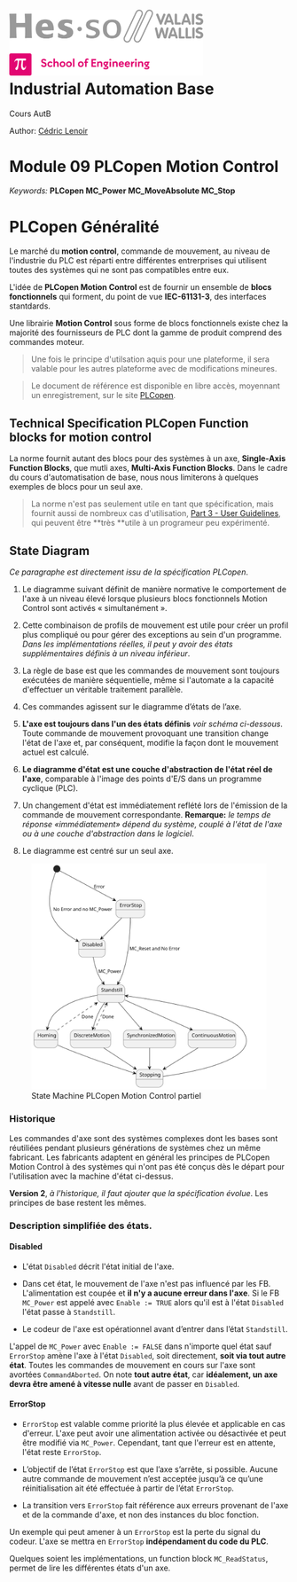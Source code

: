 <h1 align="left">
  <br>
  <img src="./img/hei-en.png" alt="HEI-Vs Logo" width="350">
  <br>
  Industrial Automation Base
  <br>
</h1>

Cours AutB

Author: [Cédric Lenoir](mailto:cedric.lenoir@hevs.ch)

# Module 09 PLCopen Motion Control

*Keywords:* **PLCopen MC_Power MC_MoveAbsolute MC_Stop**


# PLCopen Généralité
Le marché du **motion control**, commande de mouvement, au niveau de l'industrie du PLC est réparti entre différentes entrerprises qui utilisent toutes des systèmes qui ne sont pas compatibles entre eux.

L'idée de **PLCopen Motion Control** est de fournir un ensemble de **blocs fonctionnels** qui forment, du point de vue **IEC-61131-3**, des interfaces stantdards.

Une librairie **Motion Control** sous forme de blocs fonctionnels existe chez la majorité des fournisseurs de PLC dont la gamme de produit comprend des commandes moteur.

> Une fois le principe d'utilsation aquis pour une plateforme, il sera valable pour les autres plateforme avec de modifications mineures.

> Le document de référence est disponible en libre accès, moyennant un enregistrement, sur le site [PLCopen](https://plcopen.org/).

## Technical Specification PLCopen Function blocks for motion control
La norme fournit autant des blocs pour des systèmes à un axe, **Single-Axis Function Blocks**, que mutli axes, **Multi-Axis Function Blocks**. Dans le cadre du cours d'automatisation de base, nous nous limiterons à quelques exemples de blocs pour un seul axe.

> La norme n'est pas seulement utile en tant que spécification, mais fournit aussi de nombreux cas d'utilisation, [Part 3 - User Guidelines](https://plcopen.org/technical-activities/motion-control), qui peuvent être **très **utile à un programeur peu expérimenté.

## State Diagram
*Ce paragraphe est directement issu de la spécification PLCopen*.

1. Le diagramme suivant définit de manière normative le comportement de l'axe à un niveau élevé lorsque plusieurs blocs fonctionnels Motion Control sont activés « simultanément ».

2. Cette combinaison de profils de mouvement est utile pour créer un profil plus compliqué ou pour gérer des exceptions au sein d'un programme. *Dans les implémentations réelles, il peut y avoir des états supplémentaires définis à un niveau inférieur*.

3. La règle de base est que les commandes de mouvement sont toujours exécutées de manière séquentielle, même si l'automate a la capacité d'effectuer un véritable traitement parallèle.

4. Ces commandes agissent sur le diagramme d’états de l’axe.

5. **L'axe est toujours dans l'un des états définis** *voir schéma ci-dessous*. Toute commande de mouvement provoquant une transition change l'état de l'axe et, par conséquent, modifie la façon dont le mouvement actuel est calculé.

6. **Le diagramme d'état est une couche d'abstraction de l'état réel de l'axe**, comparable à l'image des points d'E/S dans un programme cyclique (PLC).

7. Un changement d'état est immédiatement reflété lors de l'émission de la commande de mouvement correspondante. **Remarque:** *le temps de réponse «immédiatement» dépend du système, couplé à l'état de l'axe ou à une couche d'abstraction dans le logiciel*.

8. Le diagramme est centré sur un seul axe.

<figure>
    <img src="./puml/StateMachinePlcOpenMotionControl/StateMachinePlcOpenMotionControl.svg"
         alt="State Machine PLCopen Motion Control partiel">
    <figcaption>State Machine PLCopen Motion Control partiel</figcaption>
</figure>

### Historique
Les commandes d'axe sont des systèmes complexes dont les bases sont réutiliées pendant plusieurs générations de systèmes chez un même fabricant. Les fabricants adaptent en général les principes de PLCopen Motion Control à des systèmes qui n'ont pas été conçus dès le départ pour l'utilisation avec la machine d'état ci-dessus.

**Version 2**, *à l'historique, il faut ajouter que la spécification évolue*. Les principes de base restent les mêmes.

### Description simplifiée des états.

#### Disabled
- L'état ``Disabled`` décrit l'état initial de l'axe.
- Dans cet état, le mouvement de l'axe n'est pas influencé par les FB. L'alimentation est coupée et **il n'y a aucune erreur dans l'axe**.
Si le FB ``MC_Power`` est appelé avec ``Enable := TRUE`` alors qu'il est à l'état ``Disabled`` l'état passe à ``Standstill``.

- Le codeur de l'axe est opérationnel avant d’entrer dans l’état ``Standstill``.

L'appel de ``MC_Power`` avec ``Enable := FALSE`` dans n'importe quel état sauf ``ErrorStop`` amène l'axe à l'état ``Disabled``, soit directement, **soit via tout autre état**. Toutes les commandes de mouvement en cours sur l'axe sont avortées ``CommandAborted``. On note **tout autre état**, car **idéalement, un axe devra être amené à vitesse nulle** avant de passer en ``Disabled``.

#### ErrorStop
- ``ErrorStop`` est valable comme priorité la plus élevée et applicable en cas d'erreur. L'axe peut avoir une alimentation activée ou désactivée et peut être modifié via ``MC_Power``. Cependant, tant que l'erreur est en attente, l'état reste ``ErrorStop``.

- L’objectif de l’état ``ErrorStop`` est que l’axe s’arrête, si possible. Aucune autre commande de mouvement n’est acceptée jusqu’à ce qu’une réinitialisation ait été effectuée à partir de l’état ``ErrorStop``.

- La transition vers ``ErrorStop`` fait référence aux erreurs provenant de l'axe et de la commande d'axe, et non des instances du bloc fonction.

Un exemple qui peut amener à un ``ErrorStop`` est la perte du signal du codeur. L'axe se mettra en ``ErrorStop`` **indépendament du code du PLC**.



Quelques soient les implémentations, un function block ``MC_ReadStatus``, permet de lire les différentes états d'un axe.

